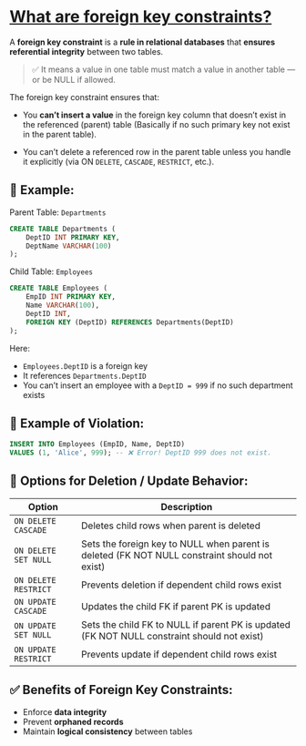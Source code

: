 # [What are foreign key constraints?](https://youtu.be/ztHopE5Wnpc?si=1g0bNIUMZzG2fwc1&t=16857)

A **foreign key constraint** is a **rule in relational databases** that **ensures referential integrity** between two tables.

> ✅ It means a value in one table must match a value in another table — or be NULL if allowed.

The foreign key constraint ensures that:
- You **can’t insert a value** in the foreign key column that doesn’t exist in the referenced (parent) table (Basically if no such primary key not exist in the parent table).

- You can’t delete a referenced row in the parent table unless you handle it explicitly (via ON `DELETE`, `CASCADE`, `RESTRICT`, etc.).

## 🧠 Example:
Parent Table: `Departments`

```sql
CREATE TABLE Departments (
    DeptID INT PRIMARY KEY,
    DeptName VARCHAR(100)
);
```

Child Table: `Employees`
```sql
CREATE TABLE Employees (
    EmpID INT PRIMARY KEY,
    Name VARCHAR(100),
    DeptID INT,
    FOREIGN KEY (DeptID) REFERENCES Departments(DeptID)
);
```

Here:

- `Employees.DeptID` is a foreign key
- It references `Departments.DeptID`
- You can’t insert an employee with a `DeptID = 999` if no such department exists

## 🚫 Example of Violation:
```sql
INSERT INTO Employees (EmpID, Name, DeptID)
VALUES (1, 'Alice', 999); -- ❌ Error! DeptID 999 does not exist.
```


## 🔁 Options for Deletion / Update Behavior:

| Option               | Description                                         |
| -------------------- | --------------------------------------------------- |
| `ON DELETE CASCADE`  | Deletes child rows when parent is deleted           |
| `ON DELETE SET NULL` | Sets the foreign key to NULL when parent is deleted (FK NOT NULL constraint should not exist) |
| `ON DELETE RESTRICT` | Prevents deletion if dependent child rows exist     |
| `ON UPDATE CASCADE`  | Updates the child FK if parent PK is updated        |
| `ON UPDATE SET NULL` | Sets the child FK to NULL if parent PK is updated (FK NOT NULL constraint should not exist)   |
| `ON UPDATE RESTRICT` | Prevents update if dependent child rows exist       |

## ✅ Benefits of Foreign Key Constraints:
- Enforce **data integrity**
- Prevent **orphaned records**
- Maintain **logical consistency** between tables